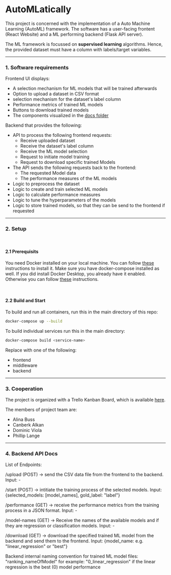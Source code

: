 # AutoMLatically

This project is concerned with the implementation of a Auto Machine Learning (AutoML) framework. 
The software has a user-facing frontent (React Website) and a ML performing backend (Flask API server).

The ML framework is focussed on **supervised learning** algorithms. Hence, the provided dataset must have a column with labels/target variables.

---
### 1. Software requirements
Frontend UI displays:
- A selection mechanism for ML models that will be trained afterwards
- Option to upload a dataset in CSV format
- selection mechanism for the dataset's label column
- Performance metrics of trained ML models
- Buttons to download trained models
- The components visualized in the [docs folder](./docs/)

Backend that provides the following:
- API to process the following frontend requests: 
    - Receive uploaded dataset 
    - Receive the dataset's label column
    - Receive the ML model selection 
    - Request to initiate model training
    - Request to download specific trained Models
- The API sends the following requests back to the frontend:
    - The requested Model data
    - The performance measures of the ML models
- Logic to preprocess the dataset
- Logic to create and train selected ML models
- Logic to calculate performance measures
- Logic to tune the hyperparameters of the models
- Logic to store trained models, so that they can be send to the frontend if requested
---

### 2. Setup

<br>

#### 2.1 Prerequisits
You need Docker installed on your local machine. You can follow [these](https://docs.docker.com/engine/install/) instructions to install it. Make sure you have docker-compose installed as well. If you did install Docker Desktop, you already have it enabled. Otherwise you can follow [these](https://docs.docker.com/compose/install/) instructions. 

<br>

#### 2.2 Build and Start
To build and run all containers, run this in the main directory of this repo:

```bash
docker-compose up --build
```

To build individual services run this in the main directory:

```bash
docker-compose build <service-name>
```

Replace <service-name> with one of the following:
- frontend
- middleware
- backend

---
### 3. Cooperation

The project is organized with a Trello Kanban Board, which is available [here](https://trello.com/b/lVgtr38t/automlatically).

The members of project team are:
- Alina Buss
- Canberk Alkan
- Dominic Viola
- Phillip Lange

---
### 4. Backend API Docs

List of Endpoints:

/upload (POST) -> send the CSV data file from the frontend to the backend. Input: -

/start (POST) -> intitiate the training process of the selected models. Input: {selected_models: [model_names], gold_label: "label"}

/performance (GET) -> receive the performance metrics from the training process in a JSON format. Input: -

/model-names (GET) -> Receive the names of the available models and if they are regression or classification models. Input: -

/download (GET) -> download the specified trained ML model from the backend and send them to the frontend. Input: {model_name: e.g. "linear_regression" or "best"}

Backend internal naming convention for trained ML model files: "ranking_nameOfModel" for example: "0_linear_regression" if the linear regression is the best (0) model performance
